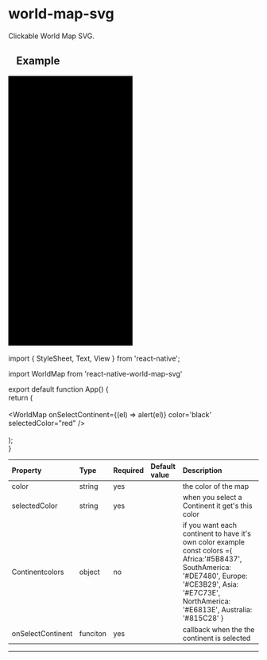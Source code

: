 # world-map-svg

<p>Clickable World Map SVG.</p>
<h2><a id="user-content-example" class="anchor" aria-hidden="true" href="#example"><svg class="octicon octicon-link" viewBox="0 0 16 16" version="1.1" width="16" height="16" aria-hidden="true"></svg></a>Example</h2>


<img src="./final.gif"   width=250/>

import { StyleSheet, Text, View } from 'react-native';<br>




import WorldMap from 'react-native-world-map-svg'<br>

export default function App() {<br>
  return (<br>
    <View style={{flex:1}}><br>
      <WorldMap onSelectContinent={(el) => alert(el)} color='black'  selectedColor="red" /><br>
    </View><br>
  );<br>
}<br>
    


    
    
<table>
<thead>
<tr>
<th align="left">Property</th>
<th align="left">Type</th>
<th align="left">Required</th>
<th align="left">Default value</th>
<th align="left">Description</th>
</tr>
</thead>
<tbody>
<tr>
<td align="left">color</td>
<td align="left">string</td>
<td align="left">yes</td>
<td align="left"></td>
<td align="left">the color of the map</td>
</tr>
<tr>
<td align="left">selectedColor</td>
<td align="left">string</td>
<td align="left">yes</td>
<td align="left"></td>
<td align="left">when you select a Continent it get's this color</td>
</tr>
<tr>
<td align="left">Continentcolors</td>
<td align="left">object</td>
<td align="left">no</td>
<td align="left"></td>
<td align="left">if you want each continent to have it's own color example 
    const colors ={
    Africa:'#5B8437',
    SouthAmerica: '#DE7480',
    Europe: '#CE3B29',
    Asia: '#E7C73E',
    NorthAmerica: '#E6813E',
    Australia: '#815C28'
}
</td>
</tr>
<tr>
<td align="left">onSelectContinent</td>
<td align="left">funciton</td>
<td align="left">yes</td>
<td align="left"></td>
<td align="left">callback when the the continent is selected</td>
</tr>
</tbody>
</table>
<hr>
</article>

